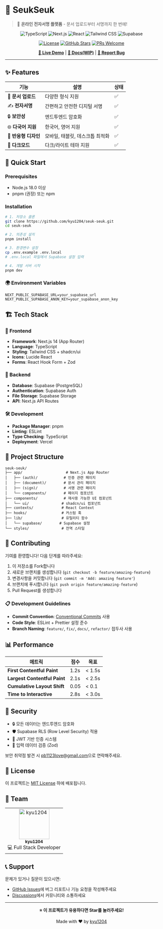 # 📝 SeukSeuk

> 🚀 **온라인 전자서명 플랫폼** - 문서 업로드부터 서명까지 한 번에!

<div align="center">

![TypeScript](https://img.shields.io/badge/TypeScript-007ACC?style=for-the-badge&logo=typescript&logoColor=white)
![Next.js](https://img.shields.io/badge/Next.js-000000?style=for-the-badge&logo=next.js&logoColor=white)
![React](https://img.shields.io/badge/React-20232A?style=for-the-badge&logo=react&logoColor=61DAFB)
![Tailwind CSS](https://img.shields.io/badge/Tailwind_CSS-38B2AC?style=for-the-badge&logo=tailwind-css&logoColor=white)
![Supabase](https://img.shields.io/badge/Supabase-3ECF8E?style=for-the-badge&logo=supabase&logoColor=white)

[![License](https://img.shields.io/github/license/kyu1204/seuk-seuk?style=flat-square)](LICENSE)
[![GitHub Stars](https://img.shields.io/github/stars/kyu1204/seuk-seuk?style=flat-square)](https://github.com/kyu1204/seuk-seuk/stargazers)
[![PRs Welcome](https://img.shields.io/badge/PRs-welcome-brightgreen.svg?style=flat-square)](CONTRIBUTING.md)

[🌟 **Live Demo**](https://v0-online-document-sign.vercel.app/) | [📖 **Docs(WIP)**](#-documentation) | [🐛 **Report Bug**](https://github.com/kyu1204/seuk-seuk/issues)

</div>

---

## ✨ Features

| 기능 | 설명 | 상태 |
|------|------|------|
| 📄 **문서 업로드** | 다양한 형식 지원 | ✅ |
| ✍️ **전자서명** | 간편하고 안전한 디지털 서명 | ✅ |
| 🔒 **보안성** | 엔드투엔드 암호화 | ✅ |
| 🌐 **다국어 지원** | 한국어, 영어 지원 | ✅ |
| 🎨 **반응형 디자인** | 모바일, 태블릿, 데스크톱 최적화 | ✅ |
| 🌙 **다크모드** | 다크/라이트 테마 지원 | ✅ |

## 🚀 Quick Start

### Prerequisites

- Node.js 18.0 이상
- pnpm (권장) 또는 npm

### Installation

```bash
# 1. 저장소 클론
git clone https://github.com/kyu1204/seuk-seuk.git
cd seuk-seuk

# 2. 의존성 설치
pnpm install

# 3. 환경변수 설정
cp .env.example .env.local
# .env.local 파일에서 Supabase 설정 입력

# 4. 개발 서버 시작
pnpm dev
```

### 🌍 Environment Variables

```env
NEXT_PUBLIC_SUPABASE_URL=your_supabase_url
NEXT_PUBLIC_SUPABASE_ANON_KEY=your_supabase_anon_key
```

## 🏗️ Tech Stack

### 🎨 Frontend
- **Framework**: Next.js 14 (App Router)
- **Language**: TypeScript
- **Styling**: Tailwind CSS + shadcn/ui
- **Icons**: Lucide React
- **Forms**: React Hook Form + Zod

### 🔧 Backend
- **Database**: Supabase (PostgreSQL)
- **Authentication**: Supabase Auth
- **File Storage**: Supabase Storage
- **API**: Next.js API Routes

### 🛠️ Development
- **Package Manager**: pnpm
- **Linting**: ESLint
- **Type Checking**: TypeScript
- **Deployment**: Vercel

## 📁 Project Structure

```
seuk-seuk/
├── app/                    # Next.js App Router
│   ├── (auth)/            # 인증 관련 페이지
│   ├── (document)/        # 문서 관리 페이지
│   ├── (sign)/            # 서명 관련 페이지
│   └── components/        # 페이지 컴포넌트
├── components/            # 재사용 가능한 UI 컴포넌트
│   └── ui/               # shadcn/ui 컴포넌트
├── contexts/             # React Context
├── hooks/                # 커스텀 훅
├── lib/                  # 유틸리티 함수
│   └── supabase/        # Supabase 설정
└── styles/               # 전역 스타일
```

## 🤝 Contributing

기여를 환영합니다! 다음 단계를 따라주세요:

1. 이 저장소를 Fork합니다
2. 새로운 브랜치를 생성합니다 (`git checkout -b feature/amazing-feature`)
3. 변경사항을 커밋합니다 (`git commit -m 'Add: amazing feature'`)
4. 브랜치에 푸시합니다 (`git push origin feature/amazing-feature`)
5. Pull Request를 생성합니다

### 📋 Development Guidelines

- **Commit Convention**: [Conventional Commits](https://conventionalcommits.org/) 사용
- **Code Style**: ESLint + Prettier 설정 준수
- **Branch Naming**: `feature/`, `fix/`, `docs/`, `refactor/` 접두사 사용

## 📊 Performance

| 메트릭 | 점수 | 목표 |
|--------|------|------|
| **First Contentful Paint** | 1.2s | < 1.5s |
| **Largest Contentful Paint** | 2.1s | < 2.5s |
| **Cumulative Layout Shift** | 0.05 | < 0.1 |
| **Time to Interactive** | 2.8s | < 3.0s |

## 🔐 Security

- 🔒 모든 데이터는 엔드투엔드 암호화
- 🛡️ Supabase RLS (Row Level Security) 적용
- 🔑 JWT 기반 인증 시스템
- 📝 입력 데이터 검증 (Zod)

보안 취약점 발견 시 [pb1123love@gmail.com](mailto:pb1123love@gmail.com)으로 연락해주세요.

## 📄 License

이 프로젝트는 [MIT License](LICENSE) 하에 배포됩니다.

## 👥 Team

<table>
  <tr>
    <td align="center">
      <a href="https://github.com/kyu1204">
        <img src="https://github.com/kyu1204.png" width="100px;" alt="kyu1204"/>
        <br />
        <sub><b>kyu1204</b></sub>
      </a>
      <br />
      💻 Full Stack Developer
    </td>
  </tr>
</table>


## 📞 Support

문제가 있거나 질문이 있으시면:

- [GitHub Issues](https://github.com/kyu1204/seuk-seuk/issues)에 버그 리포트나 기능 요청을 작성해주세요
- [Discussions](https://github.com/kyu1204/seuk-seuk/discussions)에서 커뮤니티와 소통하세요

---

<div align="center">

**⭐ 이 프로젝트가 유용하다면 Star를 눌러주세요!**

Made with ❤️ by [kyu1204](https://github.com/kyu1204)

</div>
